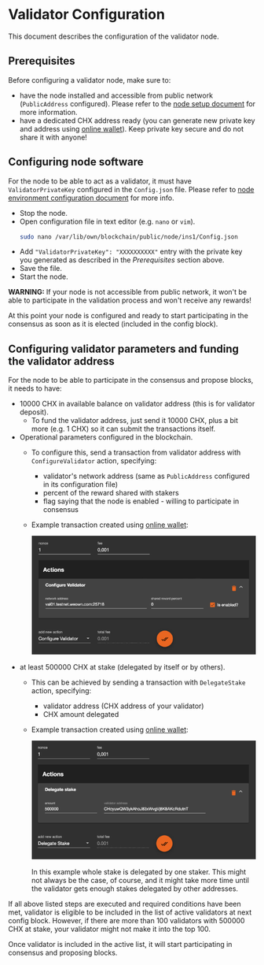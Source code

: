 # Validator Configuration

This document describes the configuration of the validator node.


## Prerequisites

Before configuring a validator node, make sure to:

- have the node installed and accessible from public network (`PublicAddress` configured). Please refer to the [node setup document](NodeSetup.md) for more information.
- have a dedicated CHX address ready (you can generate new private key and address using [online wallet](https://wallet.weown.com/wallet)). Keep private key secure and do not share it with anyone!


## Configuring node software

For the node to be able to act as a validator, it must have `ValidatorPrivateKey` configured in the `Config.json` file. Please refer to [node environment configuration document](NodeEnvironment.md#configuration-file) for more info.

- Stop the node.
- Open configuration file in text editor (e.g. `nano` or `vim`).
    ```bash
    sudo nano /var/lib/own/blockchain/public/node/ins1/Config.json
    ```
- Add `"ValidatorPrivateKey": "XXXXXXXXXX"` entry with the private key you generated as described in the _Prerequisites_ section above.
- Save the file.
- Start the node.

**WARNING:** If your node is not accessible from public network, it won't be able to participate in the validation process and won't receive any rewards!

At this point your node is configured and ready to start participating in the consensus as soon as it is elected (included in the config block).


## Configuring validator parameters and funding the validator address

For the node to be able to participate in the consensus and propose blocks, it needs to have:

- 10000 CHX in available balance on validator address (this is for validator deposit).
    - To fund the validator address, just send it 10000 CHX, plus a bit more (e.g. 1 CHX) so it can submit the transactions itself.
- Operational parameters configured in the blockchain.
    - To configure this, send a transaction from validator address with `ConfigureValidator` action, specifying:
        - validator's network address (same as `PublicAddress` configured in its configuration file)
        - percent of the reward shared with stakers
        - flag saying that the node is enabled - willing to participate in consensus
    - Example transaction created using [online wallet](https://wallet.weown.com/wallet):

        ![example transaction](ExampleTxWithConfigureValidatorAction.png)
- at least 500000 CHX at stake (delegated by itself or by others).
    - This can be achieved by sending a transaction with `DelegateStake` action, specifying:
        - validator address (CHX address of your validator)
        - CHX amount delegated
    - Example transaction created using [online wallet](https://wallet.weown.com/wallet):

        ![example transaction](ExampleTxWithDelegateStakeAction.png)

        In this example whole stake is delegated by one staker. This might not always be the case, of course, and it might take more time until the validator gets enough stakes delegated by other addresses.

If all above listed steps are executed and required conditions have been met, validator is eligible to be included in the list of active validators at next config block. However, if there are more than 100 validators with 500000 CHX at stake, your validator might not make it into the top 100.

Once validator is included in the active list, it will start participating in consensus and proposing blocks.
